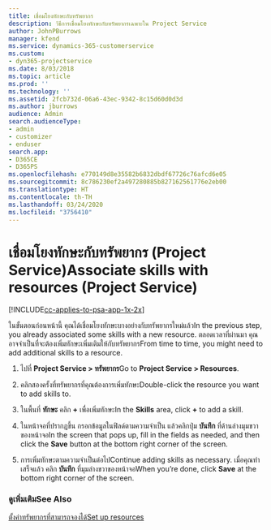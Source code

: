 ```yaml
---
title: เชื่อมโยงทักษะกับทรัพยากร
description: วิธีการเชื่อมโยงทักษะกับทรัพยากรเฉพาะใน Project Service
author: JohnPBurrows
manager: kfend
ms.service: dynamics-365-customerservice
ms.custom:
- dyn365-projectservice
ms.date: 8/03/2018
ms.topic: article
ms.prod: ''
ms.technology: ''
ms.assetid: 2fcb732d-06a6-43ec-9342-8c15d60d0d3d
ms.author: jburrows
audience: Admin
search.audienceType:
- admin
- customizer
- enduser
search.app:
- D365CE
- D365PS
ms.openlocfilehash: e770149d8e35582b6832dbdf67726c76afcd6e05
ms.sourcegitcommit: 8c786230ef2a497280885b827162561776e2eb00
ms.translationtype: HT
ms.contentlocale: th-TH
ms.lasthandoff: 03/24/2020
ms.locfileid: "3756410"
---
```

# <a name="associate-skills-with-resources-project-service"></a><span data-ttu-id="e6ee9-103">เชื่อมโยงทักษะกับทรัพยากร (Project Service)</span><span class="sxs-lookup"><span data-stu-id="e6ee9-103">Associate skills with resources (Project Service)</span></span>

[!INCLUDE[cc-applies-to-psa-app-1x-2x](../includes/cc-applies-to-psa-app-1x-2x.md)]

<span data-ttu-id="e6ee9-104">ในขั้นตอนก่อนหน้านี้ คุณได้เชื่อมโยงทักษะบางอย่างกับทรัพยากรใหม่แล้ว</span><span class="sxs-lookup"><span data-stu-id="e6ee9-104">In the previous step, you already associated some skills with  a new resource.</span></span> <span data-ttu-id="e6ee9-105">ตลอดเวลาที่ผ่านมา คุณอาจจำเป็นที่จะต้องเพิ่มทักษะเพิ่มเติมให้กับทรัพยากร</span><span class="sxs-lookup"><span data-stu-id="e6ee9-105">From time to time, you might need to add additional skills to a resource.</span></span>  
  
1.  <span data-ttu-id="e6ee9-106">ไปที่ **Project Service > ทรัพยากร**</span><span class="sxs-lookup"><span data-stu-id="e6ee9-106">Go to **Project Service > Resources**.</span></span>  
  
2.  <span data-ttu-id="e6ee9-107">คลิกสองครั้งที่ทรัพยากรที่คุณต้องการเพิ่มทักษะ</span><span class="sxs-lookup"><span data-stu-id="e6ee9-107">Double-click the resource you want to add skills to.</span></span>  
  
3.  <span data-ttu-id="e6ee9-108">ในพื้นที่ **ทักษะ** คลิก **+** เพื่อเพิ่มทักษะ</span><span class="sxs-lookup"><span data-stu-id="e6ee9-108">In the **Skills** area, click **+** to add a skill.</span></span>  
  
4.  <span data-ttu-id="e6ee9-109">ในหน้าจอที่ปรากฏขึ้น กรอกข้อมูลในฟิลด์ตามความจำเป็น แล้วคลิกปุ่ม **บันทึก** ที่ด้านล่างมุมขวาของหน้าจอ</span><span class="sxs-lookup"><span data-stu-id="e6ee9-109">In the screen that pops up, fill in the fields as needed, and then click the **Save** button at the bottom right corner of the screen.</span></span>  
  
5.  <span data-ttu-id="e6ee9-110">การเพิ่มทักษะตามความจำเป็นต่อไป</span><span class="sxs-lookup"><span data-stu-id="e6ee9-110">Continue adding skills as necessary.</span></span> <span data-ttu-id="e6ee9-111">เมื่อคุณทำเสร็จแล้ว คลิก **บันทึก** ที่มุมล่างขวาของหน้าจอ</span><span class="sxs-lookup"><span data-stu-id="e6ee9-111">When you’re done, click **Save** at the bottom right corner of the screen.</span></span>  
  
### <a name="see-also"></a><span data-ttu-id="e6ee9-112">ดูเพิ่มเติม</span><span class="sxs-lookup"><span data-stu-id="e6ee9-112">See Also</span></span>  
 [<span data-ttu-id="e6ee9-113">ตั้งค่าทรัพยากรที่สามารถจองได้</span><span class="sxs-lookup"><span data-stu-id="e6ee9-113">Set up resources</span></span>](../project-service/set-up-resources.md)
